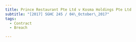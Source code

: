 ```yaml
---
title: Prince Restaurant Pte Ltd v Kosma Holdings Pte Ltd 
subtitle: "[2017] SGHC 245 / 04\_October\_2017"
tags:
  - Contract
  - Breach

---
```


